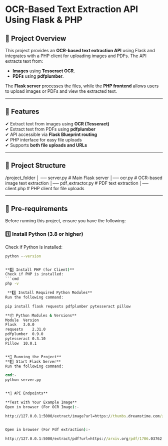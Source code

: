 # OCR-Based Text Extraction API Using Flask & PHP

## 📌 Project Overview
This project provides an **OCR-based text extraction API** using Flask and integrates with a PHP client for uploading images and PDFs. The API extracts text from:
- **Images** using **Tesseract OCR**.
- **PDFs** using **pdfplumber**.

The **Flask server** processes the files, while the **PHP frontend** allows users to upload images or PDFs and view the extracted text.

---

## 🚀 Features
✔ Extract text from images using **OCR (Tesseract)**  
✔ Extract text from PDFs using **pdfplumber**  
✔ API accessible via **Flask Blueprint routing**  
✔ PHP interface for easy file uploads  
✔ Supports **both file uploads and URLs**  

---

## 📂 Project Structure

/project_folder │
── server.py # Main Flask server 
│── ocr.py # OCR-based image text extraction 
│── pdf_extractor.py # PDF text extraction 
│── client.php # PHP client for file uploads 

---

## 🔧 Pre-requirements
Before running this project, ensure you have the following:

### **1️⃣ Install Python (3.8 or higher)**
Check if Python is installed:
```cmd
python --version


**2️⃣ Install PHP (for Client)**
Check if PHP is installed:
```cmd
php -v

 **3️⃣ Install Required Python Modules**
Run the following command:

pip install flask requests pdfplumber pytesseract pillow

**📦 Python Modules & Versions**
Module	Version
Flask	3.0.0
requests	2.31.0
pdfplumber	0.9.0
pytesseract	0.3.10
Pillow  10.0.1


**🚀 Running the Project**
**1️⃣ Start Flask Server**
Run the following command:

cmd:-
python server.py


**🔗 API Endpoints**

**Test with Your Example Image**
Open in browser (For OCR Image):-

http://127.0.0.1:5000/extract/image?url=https://thumbs.dreamstime.com/z/old-newspaper-design-vector-template-vintage-retro-background-text-images-77345579.jpg


Open in browser (For Pdf extraction):-

http://127.0.0.1:5000/extract/pdf?url=https://arxiv.org/pdf/1706.03762.pdf



